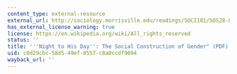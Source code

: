 ```yaml
---
content_type: external-resource
external_url: http://sociology.morrisville.edu/readings/SOCI101/SOS28-Lorber-NightToHisDay.pdf
has_external_license_warning: true
license: https://en.wikipedia.org/wiki/All_rights_reserved
status: ''
title: '''Night to His Day'': The Social Construction of Gender" (PDF)'
uid: c0d29cbc-58d5-49ef-8557-c8a0ccdf9094
wayback_url: ''
---
```

